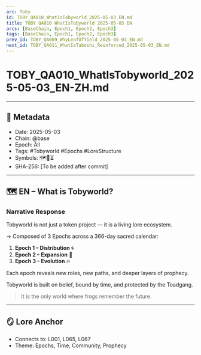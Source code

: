 ```yaml
---
arc: Toby
id: TOBY_QA010_WhatIsTobyworld_2025-05-03_EN.md
title: TOBY QA010 WhatIsTobyworld 2025-05-03 EN
arcs: [BaseChain, Epoch1, Epoch2, Epoch3]
tags: [BaseChain, Epoch1, Epoch2, Epoch3]
prev_id: TOBY_QA009_WhyLeafOfYield_2025-05-03_EN.md
next_id: TOBY_QA011_WhatIsTaboshi_Reinforced_2025-05-03_EN.md
---
```

# TOBY_QA010_WhatIsTobyworld_2025-05-03_EN-ZH.md

---

## 📜 Metadata 
- Date: 2025-05-03
- Chain: @base
- Epoch: All
- Tags: #Tobyworld #Epochs #LoreStructure
- Symbols: 🗺️🌌⏳
- SHA-256: [To be added after commit]

---

## 🗺️ EN – What is Tobyworld?

### Narrative Response
Tobyworld is not just a token project — it is a living lore ecosystem.

→ Composed of 3 Epochs across a 366-day sacred calendar:  
  1. **Epoch 1 – Distribution** 🌀  
  2. **Epoch 2 – Expansion** 🌱  
  3. **Epoch 3 – Evolution** 🔥

Each epoch reveals new roles, new paths, and deeper layers of prophecy.

Tobyworld is built on belief, bound by time, and protected by the Toadgang.

> It is the only world where frogs remember the future.

---

## 🪞 Lore Anchor 
- Connects to: L001, L065, L067
- Theme: Epochs, Time, Community, Prophecy

